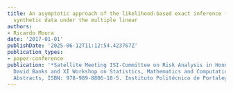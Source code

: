 ```yaml
---
title: An asymptotic approach of the likelihood-based exact inference for singly imputed
  synthetic data under the multiple linear
authors:
- Ricardo Moura
date: '2017-01-01'
publishDate: '2025-06-12T11:12:54.423767Z'
publication_types:
- paper-conference
publication: '*Satellite Meeting ISI-Committee on Risk Analysis in Honour of Professor
  David Banks and XI Workshop on Statistics, Mathematics and Computation - Book of
  Abstracts, ISBN: 978-989-8806-18-5. Instituto Politécnico de Portalegre.*'
---
```

